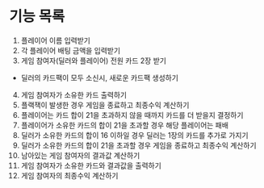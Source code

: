 # 기능 목록
1. 플레이어 이름 입력받기
2. 각 플레이어 배팅 금액을 입력받기
3. 게임 참여자(딜러와 플레이어) 전원 카드 2장 받기
 - 딜러의 카드팩이 모두 소신시, 새로운 카드팩 생성하기
4. 게임 참여자가 소유한 카드 출력하기
5. 플랙잭이 발생한 경우 게임을 종료하고 최종수익 계산하기
6. 플레이어는 카드 합이 21을 초과하지 않을 때까지 카드를 더 받을지 결정하기
7. 플레이어가 소유한 카드의 합이 21을 초과할 경우 해당 플레이어는 패배
8. 딜러가 소유한 카드의 합이 16 이하일 경우 딜러는 1장의 카드를 추가로 가지기
9. 딜러가 소유한 카드의 합이 21을 초과할 경우 게임을 종료하고 최종수익 계산하기
10. 남아있는 게임 참여자의 결과값 계산하기
11. 게임 참여자가 소유한 카드와 결과값을 출력하기
12. 게임 참여자의 최종수익 계산하기
